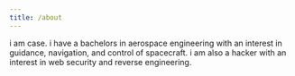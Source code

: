 ```yaml
---
title: /about
---
```


i am case. i have a bachelors in aerospace engineering with an interest in guidance, navigation, and control of spacecraft. i am also a hacker with an interest in web security and reverse engineering.  
